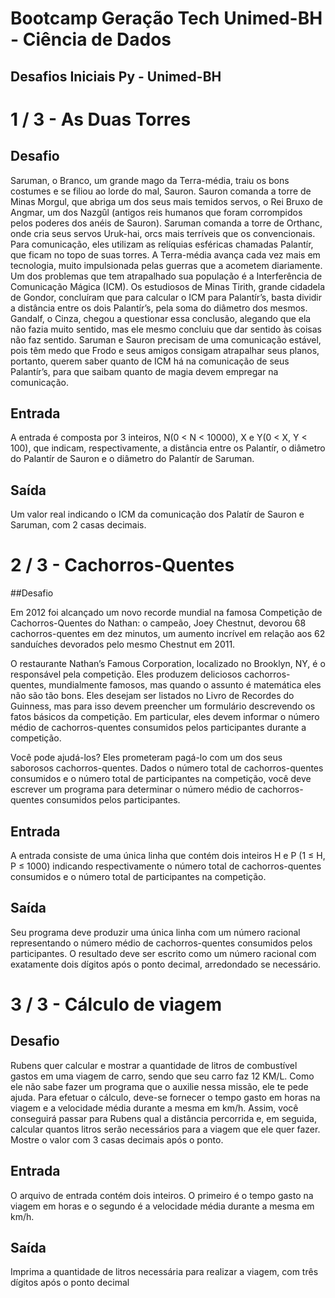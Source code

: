 # Bootcamp Geração Tech Unimed-BH - Ciência de Dados

## Desafios Iniciais Py - Unimed-BH

# 1 / 3 - As Duas Torres
## Desafio

Saruman, o Branco, um grande mago da Terra-média, traiu os bons costumes e se filiou ao lorde do mal, Sauron. Sauron comanda a torre de Minas Morgul, que abriga um dos seus mais temidos servos, o Rei Bruxo de Angmar, um dos Nazgûl (antigos reis humanos que foram corrompidos pelos poderes dos anéis de Sauron). Saruman comanda a torre de Orthanc, onde cria seus servos Uruk-hai, orcs mais terríveis que os convencionais. Para comunicação, eles utilizam as relíquias esféricas chamadas Palantír, que ficam no topo de suas torres.
A Terra-média avança cada vez mais em tecnologia, muito impulsionada pelas guerras que a acometem diariamente. Um dos problemas que tem atrapalhado sua população é a Interferência de Comunicação Mágica (ICM). Os estudiosos de Minas Tirith, grande cidadela de Gondor, concluíram que para calcular o ICM para Palantír’s, basta dividir a distância entre os dois Palantír’s, pela soma do diâmetro dos mesmos. Gandalf, o Cinza, chegou a questionar essa conclusão, alegando que ela não fazia muito sentido, mas ele mesmo concluiu que dar sentido às coisas não faz sentido.
Saruman e Sauron precisam de uma comunicação estável, pois têm medo que Frodo e seus amigos consigam atrapalhar seus planos, portanto, querem saber quanto de ICM há na comunicação de seus Palantír’s, para que saibam quanto de magia devem empregar na comunicação.

## Entrada

A entrada é composta por 3 inteiros, N(0 < N < 10000), X e Y(0 < X, Y < 100), que indicam, respectivamente, a distância entre os Palantír, o diâmetro do Palantír de Sauron e o diâmetro do Palantír de Saruman.

## Saída

Um valor real indicando o ICM da comunicação dos Palatír de Sauron e Saruman, com 2 casas decimais.

# 2 / 3 - Cachorros-Quentes
##Desafio

Em 2012 foi alcançado um novo recorde mundial na famosa Competição de Cachorros-Quentes do Nathan: o campeão, Joey Chestnut, devorou 68 cachorros-quentes em dez minutos, um aumento incrível em relação aos 62 sanduíches devorados pelo mesmo Chestnut em 2011.

O restaurante Nathan’s Famous Corporation, localizado no Brooklyn, NY, é o responsável pela competição. Eles produzem deliciosos cachorros-quentes, mundialmente famosos, mas quando o assunto é matemática eles não são tão bons. Eles desejam ser listados no Livro de Recordes do Guinness, mas para isso devem preencher um formulário descrevendo os fatos básicos da competição. Em particular, eles devem informar o número médio de cachorros-quentes consumidos pelos participantes durante a competição.

Você pode ajudá-los? Eles prometeram pagá-lo com um dos seus saborosos cachorros-quentes. Dados o número total de cachorros-quentes consumidos e o número total de participantes na competição, você deve escrever um programa para determinar o número médio de cachorros-quentes consumidos pelos participantes.

## Entrada

A entrada consiste de uma única linha que contém dois inteiros H e P (1 ≤ H, P ≤ 1000) indicando respectivamente o número total de cachorros-quentes consumidos e o número total de participantes na competição.

## Saída

Seu programa deve produzir uma única linha com um número racional representando o número médio de cachorros-quentes consumidos pelos participantes. O resultado deve ser escrito como um número racional com exatamente dois dígitos após o ponto decimal, arredondado se necessário.

# 3 / 3 - Cálculo de viagem
## Desafio

Rubens quer calcular e mostrar a quantidade de litros de combustível gastos em uma viagem de carro, sendo que seu carro faz 12 KM/L. Como ele não sabe fazer um programa que o auxilie nessa missão, ele te pede ajuda. Para efetuar o cálculo, deve-se fornecer o tempo gasto em horas na viagem e a velocidade média durante a mesma em km/h. Assim, você conseguirá passar para Rubens qual a distância percorrida e, em seguida, calcular quantos litros serão necessários para a viagem que ele quer fazer. Mostre o valor com 3 casas decimais após o ponto.

## Entrada

O arquivo de entrada contém dois inteiros. O primeiro é o tempo gasto na viagem em horas e o segundo é a velocidade média durante a mesma em km/h.

## Saída

Imprima a quantidade de litros necessária para realizar a viagem, com três dígitos após o ponto decimal

